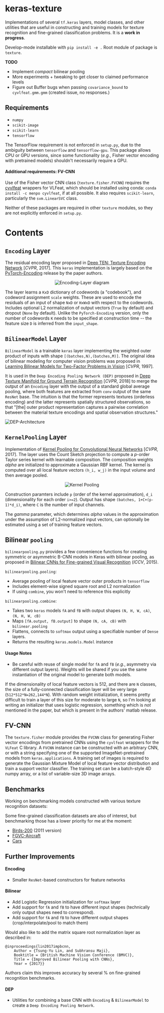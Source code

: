 # keras-texture

Implementations of several `tf.keras` layers, model classes, and other utilities that are useful in constructing  and training models for texture recognition and fine-grained classification problems. It is a **work in progress**.

Develop-mode installable with `pip install -e .` Root module of package is `texture`.

**TODO**

- Implement *compact* bilinear pooling
- More experiments + tweaking to get closer to claimed performance levels
- Figure out Buffer bugs when passing `covariance_bound` to `cyvlfeat.gmm.gmm` (created issue, no responses.)

## Requirements

- `numpy`
- `scikit-image`
- `scikit-learn`
- `tensorflow`

The TensorFlow requirement is not enforced in `setup.py`, due to the ambiguity between `tensorflow` and `tensorflow-gpu`. This package allows CPU or GPU versions, since some functionality (*e.g.*, Fisher vector encoding with pretrained models) shouldn't necessarily require a GPU.

#### Additional requirements: FV-CNN

Use of the Fisher vector CNN class (`texture.fisher.FVCNN`) requires the [cyvlfeat](https://github.com/menpo/cyvlfeat) wrappers for VLFeat, which should be installed using conda: `conda install -c menpo cyvlfeat`, if at all possible. It also requires `scikit-learn`, particularly the `svm.LinearSVC` class.

Neither of these packages are required in other `texture` modules, so they are not explicitly enforced in `setup.py`.

# Contents

## `Encoding` Layer

The residual encoding layer proposed in [Deep TEN: Texture Encoding Network](https://arxiv.org/pdf/1612.02844.pdf) [*CVPR*, 2017]. This `keras` implementation is largely based on the [PyTorch-Encoding](https://github.com/zhanghang1989/PyTorch-Encoding) release by the paper authors.

<p align="center">
  <img src="./docs/images/Encoding-Layer_diagram.png?raw=true" alt="Encoding-Layer diagram"/>
</p>

The layer learns a `KxD` dictionary of codewords (a "codebook"), and codeword assignment `scale` weights. These are used to encode the residuals of an input of shape `NxD` or `HxWxD` with respect to the codewords. Includes optional L2 normalization of output vectors (`True` by default) and dropout (`None` by default). Unlike the `PyTorch-Encoding` version, only the number of codewords `K` needs to be specified at construction time -- the feature size `D` is inferred from the `input_shape`.

## `BilinearModel` Layer

`BilinearModel` is a trainable `keras` layer implementing the weighted outer product of inputs with shape `[(batches,N),(batches,M)]`. The original idea of bilinear modeling for computer vision problems was proposed in [Learning Bilinear Models for Two-Factor Problems in Vision](http://www.merl.com/publications/docs/TR96-37.pdf) [*CVPR*, 1997].

It is used in the `Deep Encoding Pooling Network (DEP)` proposed in [Deep Texture Manifold for Ground Terrain Recognition](https://arxiv.org/abs/1803.10896) [*CVPR*, 2018] to merge the output of an `Encoding` layer with the output of a standard global average pooling, where both features are extracted from `conv` output of the same `ResNet` base. The intuition is that the former represents textures (orderless encoding) and the latter represents spatially structured observations, so that "[the] outer product representation captures a pairwise correlation between the material texture encodings and spatial observation structures."

![DEP-Architecture](./docs/images/DEP_diagram.png)

## `KernelPooling` Layer

Implementation of [Kernel Pooling for Convolutional Neural Networks](https://vision.cornell.edu/se3/wp-content/uploads/2017/04/cui2017cvpr.pdf) [*CVPR*, 2017]. The layer uses the Count Sketch projection to compute a *p*-order Taylor series kernel with learnable composition. The composition weights *alpha* are initialized to approximate a Gaussian RBF kernel. The kernel is computed over all local feature vectors `(h_i, w_j)` in the input volume and then average pooled.

<p align="center">
  <img src="./docs/images/kernel_pooling_diagram.png?raw=true" alt="Kernel Pooling"/>
</p>

Construction paramters include `p` (order of the kernel approximation), `d_i` (dimensionality for each order `i>=2`). Output has shape `(batches, 1+C+(p-1)*d_i)`, where `C` is the number of input channels.

The *gamma* parameter, which determines *alpha* values in the approximation under the assumption of L2-normalized input vectors, can optionally be estimated using a set of training feature vectors.

## Bilinear `pooling`

`bilinearpooling.py` provides a few convenience functions for creating symmetric or asymmetric B-CNN models in Keras with bilinear pooling, as proposed in [Bilinear CNNs for Fine-grained Visual Recognition](http://vis-www.cs.umass.edu/bcnn/docs/bcnn_iccv15.pdf) (*ICCV*, 2015).

`bilinearpooling.pooling`:

- Average pooling of local feature vector outer products in `tensorflow`
- Includes element-wise signed square root and L2 normalization
- If using `combine`, you won't need to reference this explicitly

`bilinearpooling.combine`:

- Takes two `keras` models `fA` and `fB` with output shapes `(N, H, W, cA)`, `(N, H, W, cB)`
- Maps `[fA.output, fB.output]` to shape `(N, cA, cB)` with `bilinear.pooling`
- Flattens, connects to `softmax` output using a specifiable number of `Dense` layers.
- Returns the resulting `keras.models.Model` instance

#### Usage Notes

- Be careful with reuse of single model for `fA` and `fB` (*e.g.*, asymmetry via different output layers). Weights will be shared if you use the same instantiation of the original model to generate both models.

If the dimensionality of local feature vectors is 512, and there are `N` classes, the size of a fully-connected classification layer will be very large (`512*512*N=262,144*N`). With random weight initialization, it seems pretty difficult to train a layer of this size for moderate to large `N`, so I'm looking at writing an initializer that uses logistic regression, something which is *not* mentioned in the paper, but which is present in the authors' matlab release.

## FV-CNN

The `texture.fisher` module provides the `FVCNN` class for generating Fisher vector encodings from pretrained CNNs using the `cyvlfeat` wrappers for the `VLFeat` C library. A `FVCNN` instance can be constructed with an arbitrary CNN, or with a string specifying one of the supported ImageNet-pretrained models from `keras.applications`. A training set of images is required to generate the Gaussian Mixture Model of local feature vector distribution and train a support vector classifier. The training set can be a batch-style 4D numpy array, or a list of variable-size 3D image arrays.

## Benchmarks

Working on benchmarking models constructed with various texture recognition datasets:


Some fine-grained classification datasets are also of interest, but benchmarking those has a lower priority for me at the moment:

- [Birds-200](http://www.vision.caltech.edu/visipedia/CUB-200-2011.html) (2011 version)
- [FGVC-Aircraft](http://www.robots.ox.ac.uk/~vgg/data/fgvc-aircraft/)
- [Cars](https://ai.stanford.edu/~jkrause/cars/car_dataset.html)

## Further Improvements

#### Encoding

- Smaller `ResNet`-based constructors for feature networks

#### Bilinear

- Add Logistic Regression initialization for `softmax` layer
- Add support for `fA` and `fB` to have different input shapes (technically only output shapes need to correspond).
- Add support for `fA` and `fB` to have different output shapes (crop/interpolate/pool to match them)

Would also like to add the matrix square root normalization layer as described in:
```
@inproceedings{lin2017impbcnn,
    Author = {Tsung-Yu Lin, and Subhransu Maji},
    Booktitle = {British Machine Vision Conference (BMVC)},
    Title = {Improved Bilinear Pooling with CNNs},
    Year = {2017}}
```
Authors claim this improves accuracy by several % on fine-grained recognition benchmarks.

#### DEP

- Utilities for combining a base CNN with `Encoding` & `BilinearModel` to create a `Deep Encoding Pooling Network`.
